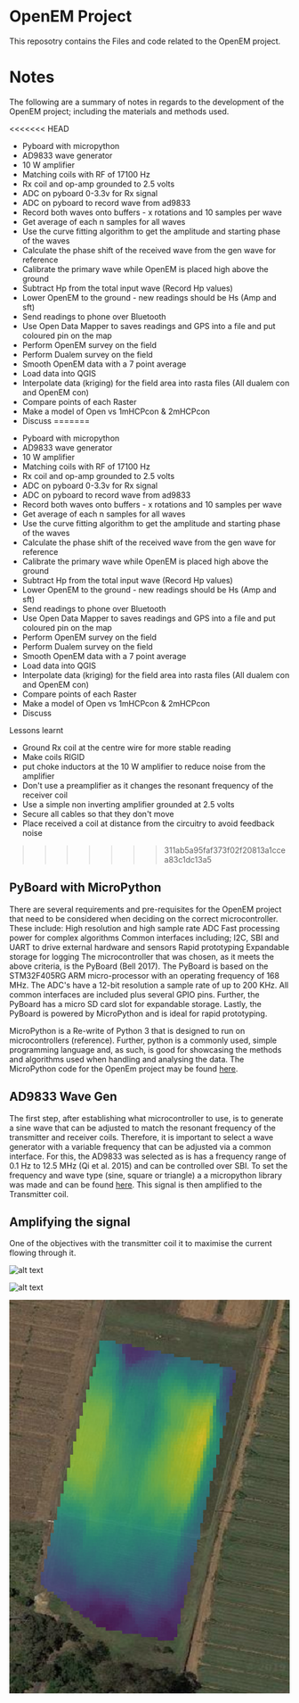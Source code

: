 # OpenEM Project

This reposotry contains the Files and code related to the OpenEM project.

# Notes

The following are a summary of notes in regards to the development of the OpenEM project; including the materials and methods used.

<<<<<<< HEAD
- Pyboard with micropython
- AD9833 wave generator
- 10 W amplifier
- Matching coils with RF of 17100 Hz
- Rx coil and op-amp grounded to 2.5 volts
- ADC on pyboard 0-3.3v for Rx signal
- ADC on pyboard to record wave from ad9833
- Record both waves onto buffers - x rotations and 10 samples per wave
- Get average of each n samples for all waves
- Use the curve fitting algorithm to get the amplitude and starting phase of the waves
- Calculate the phase shift of the received wave from the gen wave for reference
- Calibrate the primary wave while OpenEM is placed high above the ground
- Subtract Hp from the total input wave (Record Hp values)
- Lower OpenEM to the ground - new readings should be Hs (Amp and sft)
- Send readings to phone over Bluetooth
- Use Open Data Mapper to saves readings and GPS into a file and put coloured pin on the map
- Perform OpenEM survey on the field
- Perform Dualem survey on the field
- Smooth OpenEM data with a 7 point average
- Load data into QGIS
- Interpolate data (kriging) for the field area into rasta files (All dualem con and OpenEM con)
- Compare points of each Raster
- Make a model of Open vs 1mHCPcon & 2mHCPcon
- Discuss
=======
* Pyboard with micropython
* AD9833 wave generator
* 10 W amplifier
* Matching coils with RF of 17100 Hz
* Rx coil and op-amp grounded to 2.5 volts
* ADC on pyboard 0-3.3v for Rx signal
* ADC on pyboard to record wave from ad9833
* Record both waves onto buffers - x rotations and 10 samples per wave
* Get average of each n samples for all waves
* Use the curve fitting algorithm to get the amplitude and starting phase of the waves
* Calculate the phase shift of the received wave from the gen wave for reference
* Calibrate the primary wave while OpenEM is placed high above the ground
* Subtract Hp from the total input wave (Record Hp values)
* Lower OpenEM to the ground - new readings should be Hs (Amp and sft)
* Send readings to phone over Bluetooth
* Use Open Data Mapper to saves readings and GPS into a file and put coloured pin on the map
* Perform OpenEM survey on the field
* Perform Dualem survey on the field
* Smooth OpenEM data with a 7 point average
* Load data into QGIS
* Interpolate data (kriging) for the field area into rasta files (All dualem con and OpenEM con)
* Compare points of each Raster
* Make a model of Open vs 1mHCPcon & 2mHCPcon
* Discuss

Lessons learnt
* Ground Rx coil at the centre wire for more stable reading
* Make coils RIGID
* put choke inductors at the 10 W amplifier to reduce noise from the amplifier
* Don't use a preamplifier as it changes the resonant frequency of the receiver coil
* Use a simple non inverting amplifier grounded at 2.5 volts
* Secure all cables so that they don't move
* Place received a coil at distance from the circuitry to avoid feedback noise


>>>>>>> 311ab5a95faf373f02f20813a1ccea83c1dc13a5

## PyBoard with MicroPython

There are several requirements and pre-requisites for the OpenEM project that need to be considered when deciding on the correct microcontroller. These include: High resolution and high sample rate ADC Fast processing power for complex algorithms Common interfaces including; I2C, SBI and UART to drive external hardware and sensors Rapid prototyping Expandable storage for logging The microcontroller that was chosen, as it meets the above criteria, is the PyBoard (Bell 2017). The PyBoard is based on the STM32F405RG ARM micro-processor with an operating frequency of 168 MHz. The ADC's have a 12-bit resolution a sample rate of up to 200 KHz. All common interfaces are included plus several GPIO pins. Further, the PyBoard has a micro SD card slot for expandable storage. Lastly, the PyBoard is powered by MicroPython and is ideal for rapid prototyping.

MicroPython is a Re-write of Python 3 that is designed to run on microcontrollers (reference). Further, python is a commonly used, simple programming language and, as such, is good for showcasing the methods and algorithms used when handling and analysing the data. The MicroPython code for the OpenEm project may be found [here](https://github.com/KipCrossing/OpenEM).

## AD9833 Wave Gen

The first step, after establishing what microcontroller to use, is to generate a sine wave that can be adjusted to match the resonant frequency of the transmitter and receiver coils. Therefore, it is important to select a wave generator with a variable frequency that can be adjusted via a common interface. For this, the AD9833 was selected as is has a frequency range of 0.1 Hz to 12.5 MHz (Qi et al. 2015) and can be controlled over SBI. To set the frequency and wave type (sine, square or triangle) a a micropython library was made and can be found [here](https://github.com/KipCrossing/Micropython-AD9833). This signal is then amplified to the Transmitter coil.

## Amplifying the signal

One of the objectives with the transmitter coil it to maximise the current flowing through it.

![alt text](Images/OpenEM_field_surveys.jpg)

![alt text](Images/OpenEM_calibration.jpg)

![alt text](https://github.com/KipCrossing/EMI_Field/blob/master/Cobbity8/Screenshots/OpenEM_con_Ave7_chipped.png)
